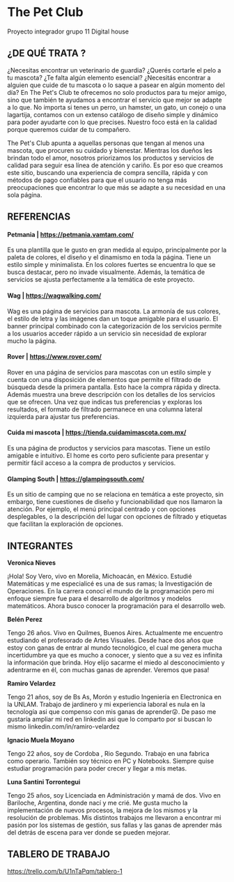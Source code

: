 # The Pet Club
Proyecto integrador grupo 11 Digital house

## ¿DE QUÉ TRATA ?

¿Necesitas encontrar un veterinario de guardia? ¿Querés cortarle el pelo a tu mascota? ¿Te falta algún elemento esencial? ¿Necesitás encontrar a alguien que cuide de tu mascota o lo saque a pasear en algún momento del día?  En The Pet's Club te ofrecemos no solo productos para tu mejor amigo, sino que también te ayudamos a encontrar el servicio que mejor se adapte a lo que. No importa si tenes un perro, un hamster, un gato, un conejo o una lagartija, contamos con un extenso catálogo de diseño simple y dinámico para poder ayudarte con lo que precises. Nuestro foco está en la calidad porque queremos cuidar de tu compañero.

The Pet's Club apunta a aquellas personas que tengan al menos una mascota, que procuren su cuidado y bienestar. Mientras los dueños les brindan todo el amor, nosotros priorizamos los productos y servicios de calidad para seguir esa línea de atención y cariño. Es por eso que creamos este sitio, buscando una experiencia de compra sencilla, rápida y con métodos de pago confiables para que el usuario no tenga más preocupaciones que encontrar lo que más se adapte a su necesidad en una sola página. 


## REFERENCIAS

#### Petmania | https://petmania.vamtam.com/

Es una plantilla que le gusto en gran medida al equipo, principalmente por la paleta de colores, el diseño y el dinamismo en toda la página. Tiene un estilo simple y minimalista. En los colores fuertes se encuentra lo que se busca destacar, pero no invade visualmente. Además, la temática de servicios se ajusta perfectamente a la temática de este proyecto. 

#### Wag | https://wagwalking.com/

Wag es una página de servicios para mascota. La armonía de sus colores, el estilo de letra y las imágenes dan un toque amigable para el usuario. El banner principal combinado con la categorización de los servicios permite a los usuarios acceder rápido a un servicio sin necesidad de explorar mucho la página.

#### Rover | https://www.rover.com/

Rover en una página de servicios para mascotas con un estilo simple y cuenta con una disposición de elementos que permite el filtrado de búsqueda desde la primera pantalla. Esto hace la compra rápida y directa. Además muestra una breve descripción con los detalles de los servicios que se ofrecen. Una vez que indicas tus preferencias y exploras los resultados, el formato de filtrado permanece en una columna lateral izquierda para ajustar tus preferencias.

#### Cuida mi mascota | https://tienda.cuidamimascota.com.mx/

Es una página de productos y servicios para mascotas. Tiene un estilo amigable e intuitivo. El home es corto pero suficiente para presentar y permitir fácil acceso a la compra de productos y servicios.

#### Glamping South | https://glampingsouth.com/

Es un sitio de camping que no se relaciona en temática a este proyecto, sin embargo, tiene cuestiones de diseño y funcionabilidad que nos llamaron la atención. Por ejemplo, el menú principal centrado y con opciones desplegables, o la descripción del lugar con opciones de filtrado y etiquetas que facilitan la exploración de opciones.




## INTEGRANTES
**Veronica Nieves** 

¡Hola! Soy Vero, vivo en Morelia, Michoacán, en México. Estudié Matemáticas y me especialicé es una de sus ramas; la Investigación de Operaciones. En la carrera conocí el mundo de la programación pero mi enfoque siempre fue para el desarrollo de algoritmos y modelos matemáticos. Ahora busco conocer la programación para el desarrollo web.

**Belén Perez**

Tengo 26 años. Vivo en Quilmes, Buenos Aires. Actualmente me encuentro estudiando el profesorado de Artes Visuales. 
Desde hace dos años que estoy con ganas de entrar al mundo tecnológico, el cual me genera mucha incertidumbre ya que es mucho a conocer, y siento que a su vez es infinita la información que brinda.
Hoy elijo sacarme el miedo al desconocimiento y adentrarme en él, con muchas ganas de aprender. Veremos que pasa!

**Ramiro Velardez**

Tengo 21 años, soy de Bs As, Morón y estudio Ingeniería en Electronica en la UNLAM. Trabajo de jardinero y mi experiencia laboral es nula en la tecnología asi que compenso con mis ganas de aprender😜. De paso me gustaría ampliar mi red en linkedin asi que lo comparto por si buscan lo mismo linkedin.com/in/ramiro-velardez

**Ignacio Muela Moyano**

Tengo 22 años, soy de Cordoba , Rio Segundo. Trabajo en una fabrica como operario. También soy técnico en PC y Notebooks. Siempre quise estudiar programación para poder crecer y llegar a mis metas.

**Luna Santini Torrontegui**

Tengo 25 años, soy Licenciada en Administración y mamá de dos. Vivo en Bariloche, Argentina, donde nací y me crié. Me gusta mucho la implementación de nuevos procesos, la mejora de los mismos y la resolución de problemas. Mis distintos trabajos me llevaron a encontrar mi pasión por los sistemas de gestión, sus fallas y las ganas de aprender más del detrás de escena para ver donde se pueden mejorar.


## TABLERO DE TRABAJO
https://trello.com/b/U1nTaPqm/tablero-1
